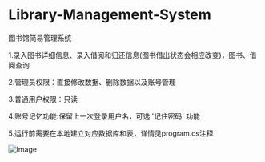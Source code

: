 # Library-Management-System

图书馆简易管理系统

1.录入图书详细信息、录入借阅和归还信息(图书借出状态会相应改变)，图书、借阅查询

2.管理员权限：直接修改数据、删除数据以及账号管理

3.普通用户权限：只读

4.账号记忆功能:保留上一次登录用户名，可选 '记住密码' 功能

5.运行前需要在本地建立对应数据库和表，详情见program.cs注释

![Image](https://github.com/singhwong/winform-Library-Management-System/blob/master/menu.saveimg.savepath20180816133056.jpg)
